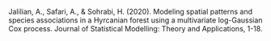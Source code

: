 Jalilian, A., Safari, A., & Sohrabi, H. (2020). Modeling spatial patterns and species associations in a Hyrcanian forest using a multivariate log-Gaussian Cox process. Journal of Statistical Modelling: Theory and Applications, 1-18.
